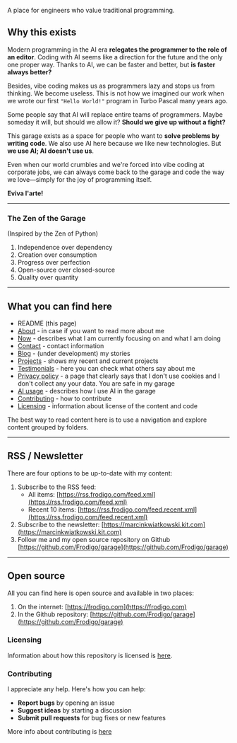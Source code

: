 
A place for engineers who value traditional programming.

## Why this exists

Modern programming in the AI ​​era **relegates the programmer to the role of an editor**. Coding with AI seems like a direction for the future and the only one proper way. Thanks to AI, we can be faster and better, but **is faster always better?**

Besides, vibe coding makes us as programmers lazy and stops us from thinking. We become useless. This is not how we imagined our work when we wrote our first `"Hello World!"` program in Turbo Pascal many years ago.

Some people say that AI will replace entire teams of programmers. Maybe someday it will, but should we allow it? **Should we give up without a fight?**

This garage exists as a space for people who want to **solve problems by writing code**. We also use AI here because we like new technologies. But **we use AI; AI doesn't use us**.

Even when our world crumbles and we're forced into vibe coding at corporate jobs, we can always come back to the garage and code the way we love—simply for the joy of programming itself.

**Eviva l'arte!**

---

### The Zen of the Garage
(Inspired by the Zen of Python)

1. Independence over dependency
2. Creation over consumption
3. Progress over perfection
4. Open-source over closed-source
5. Quality over quantity

---

## What you can find here

- README (this page)
- [About](About.md) - in case if you want to read more about me
- [Now](Now.md) - describes what I am currently focusing on and what I am doing
- [Contact](Contact.md) - contact information
- [Blog](Blog.md) - (under development) my stories
- [Projects](Projects.md) - shows my recent and current projects
- [Testimonials](Testimonials.md) - here you can check what others say about me
- [Privacy policy](Privacy%20policy.md) - a page that clearly says that I don't use cookies and I don't collect any your data. You are safe in my garage
- [AI usage](AI%20usage.md) - describes how I use AI in the garage
- [Contributing](Contributing.md) - how to contribute
- [Licensing](Licensing.md) - information about license of the content and code

The best way to read content here is to use a navigation and explore content grouped by folders.

---
## RSS / Newsletter

There are four options to be up-to-date with my content:

1. Subscribe to the RSS feed:
   - All items: [https://rss.frodigo.com/feed.xml](https://rss.frodigo.com/feed.xml)
   - Recent 10 items: [https://rss.frodigo.com/feed.recent.xml](https://rss.frodigo.com/feed.recent.xml)
2. Subscribe to the newsletter: [https://marcinkwiatkowski.kit.com](https://marcinkwiatkowski.kit.com)
3. Follow me and my open source repository on Github [https://github.com/Frodigo/garage](https://github.com/Frodigo/garage)

---
## Open source

All you can find here is open source and available in two places:

1. On the internet: [https://frodigo.com](https://frodigo.com)
2. In the Github repository: [https://github.com/Frodigo/garage](https://github.com/Frodigo/garage)

### Licensing

Information about how this repository is licensed is [here](Licensing.md).

### Contributing

I appreciate any help. Here's how you can help:

- **Report bugs** by opening an issue
- **Suggest ideas** by starting a discussion
- **Submit pull requests** for bug fixes or new features

More info about contributing is [here](Contributing.md)
